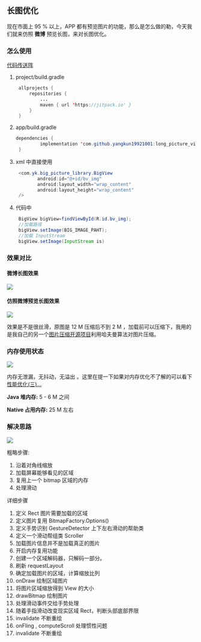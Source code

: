 ## 长图优化

现在市面上 95 % 以上，APP 都有预览图片的功能，那么是怎么做的勒，今天我们就来仿照 **微博** 预览长图，来对长图优化。

### 怎么使用

[代码传送阵](<https://github.com/yangkun19921001/long_picture_view>)

1. project/build.gradle

   ```java
   	allprojects {
   		repositories {
   			...
   			maven { url 'https://jitpack.io' }
   		}
   	}
   ```

2. app/build.gradle

   ```java
   dependencies {
   	        implementation 'com.github.yangkun19921001:long_picture_view:1.0.1'
   	}
   ```

3. xml 中直接使用

   ```java
    <com.yk.big_picture_library.BigView
           android:id="@+id/bv_img"
           android:layout_width="wrap_content"
           android:layout_height="wrap_content"
    />
   ```

4. 代码中

   ```java
    BigView bigView=findViewById(R.id.bv_img);
    //加载路径
    bigView.setImage(BIG_IMAGE_PAHT);
    //加载 InputStream
    bigView.setImage(InputStream is)
   ```

### 效果对比

#### 微博长图效果

![](https://cdn.sinaimg.cn.52ecy.cn/large/005BYqpgly1g3dte94uhrg30b20nlnpl.jpg)

#### 仿照微博预览长图效果

![](https://cdn.sinaimg.cn.52ecy.cn/large/005BYqpgly1g3dtiazlgug30b20nlqva.jpg)



效果是不是很丝滑，原图是 12 M 压缩后不到 2 M ，加载前可以压缩下，我用的是我自己的另一个[图片压缩开源项目](<https://github.com/yangkun19921001/LIBJPEG_SAMPLE>)利用哈夫曼算法对图片压缩。

### 内存使用状态

![](https://cdn.sinaimg.cn.52ecy.cn/large/005BYqpgly1g3duatajk3g30vm0fjb2b.jpg)

内存无泄漏，无抖动，无溢出 。这里在提一下如果对内存优化不了解的可以看下[性能优化(三)...](<https://juejin.im/post/5cd82a3ee51d456e781f20ce>)

**Java 堆内存:** 5 - 6 M 之间

**Native 占用内存:** 25 M 左右

### 解决思路

![](https://cdn.sinaimg.cn.52ecy.cn/large/005BYqpgly1g3e0b81l7dg30sp0l3wjl.jpg)

粗略步骤:

1. 沿着对角线缩放 
2. 加载屏幕能够看见的区域
3. 复用上一个 bitmap 区域的内存
4. 处理滑动

详细步骤

1. 定义 Rect 图片需要加载的区域
2. 定义图片复用 BitmapFactory.Options()
3. 定义手势识别 GestureDetector 上下左右滑动的帮助类
4. 定义一个滑动帮组类 Scroller 
5. 加载图片信息并不是加载真正的图片
6. 开启内存复用功能
7. 创建一个区域解码器，只解码一部分。
8. 刷新 requestLayout 
9. 确定加载图片的区域，计算缩放比列
10. onDraw 绘制区域图片
11. 将图片区域缩放得到 View 的大小
12. drawBitmap 绘制图片
13. 处理滑动事件交给手势处理
14. 随着手指滑动改变现实区域 Rect，判断头部底部界限
15. invalidate 不断重绘
16. onFling , computeScroll 处理惯性问题
17. invalidate 不断重绘



























